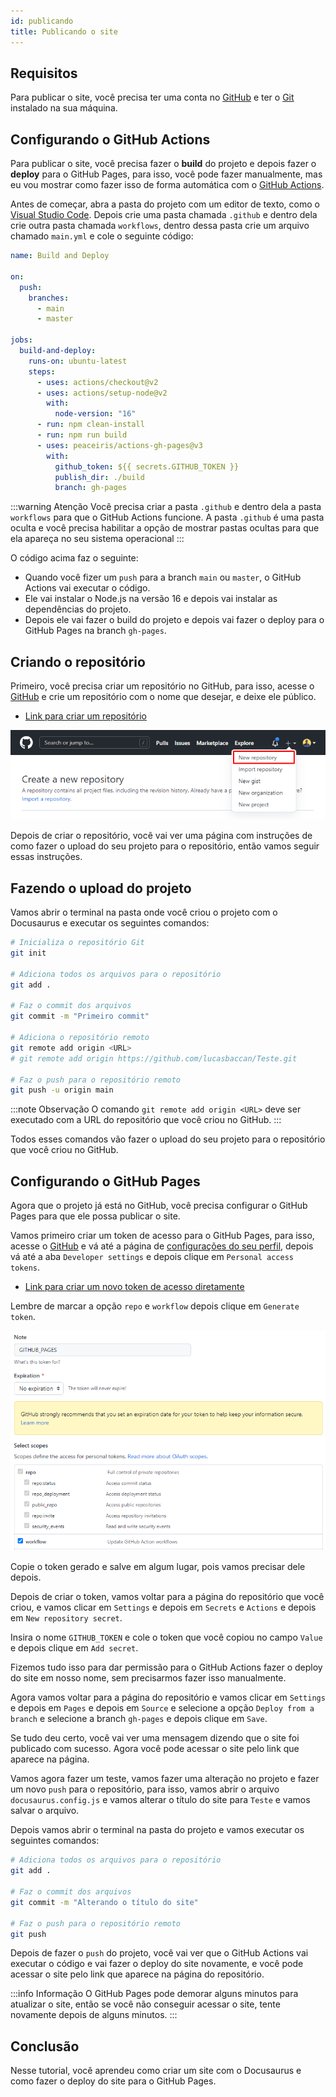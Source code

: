 ```yaml
---
id: publicando
title: Publicando o site
---
```


## Requisitos

Para publicar o site, você precisa ter uma conta no [GitHub](https://github.com) e ter o [Git](https://git-scm.com) instalado na sua máquina.

## Configurando o GitHub Actions

Para publicar o site, você precisa fazer o **build** do projeto e depois fazer o **deploy** para o GitHub Pages, para isso, você pode fazer manualmente, mas eu vou mostrar como fazer isso de forma automática com o [GitHub Actions](https://docs.github.com/pt/actions).

Antes de começar, abra a pasta do projeto com um editor de texto, como o [Visual Studio Code](https://code.visualstudio.com). Depois crie uma pasta chamada `.github` e dentro dela crie outra pasta chamada `workflows`, dentro dessa pasta crie um arquivo chamado `main.yml` e cole o seguinte código:

```yml title=".github/workflows/main.yml"
name: Build and Deploy

on:
  push:
    branches:
      - main
      - master

jobs:
  build-and-deploy:
    runs-on: ubuntu-latest
    steps:
      - uses: actions/checkout@v2
      - uses: actions/setup-node@v2
        with:
          node-version: "16"
      - run: npm clean-install
      - run: npm run build
      - uses: peaceiris/actions-gh-pages@v3
        with:
          github_token: ${{ secrets.GITHUB_TOKEN }}
          publish_dir: ./build
          branch: gh-pages
```

:::warning Atenção
Você precisa criar a pasta `.github` e dentro dela a pasta `workflows` para que o GitHub Actions funcione. A pasta `.github` é uma pasta oculta e você precisa habilitar a opção de mostrar pastas ocultas para que ela apareça no seu sistema operacional
:::

O código acima faz o seguinte:

- Quando você fizer um `push` para a branch `main` ou `master`, o GitHub Actions vai executar o código.
- Ele vai instalar o Node.js na versão 16 e depois vai instalar as dependências do projeto.
- Depois ele vai fazer o build do projeto e depois vai fazer o deploy para o GitHub Pages na branch `gh-pages`.

## Criando o repositório

Primeiro, você precisa criar um repositório no GitHub, para isso, acesse o [GitHub](https://github.com) e crie um repositório com o nome que desejar, e deixe ele público.

- [Link para criar um repositório](https://github.com/new)

![Criando um repositório no GitHub](04_img_01.png)

Depois de criar o repositório, você vai ver uma página com instruções de como fazer o upload do seu projeto para o repositório, então vamos seguir essas instruções.

## Fazendo o upload do projeto

Vamos abrir o terminal na pasta onde você criou o projeto com o Docusaurus e executar os seguintes comandos:

```bash
# Inicializa o repositório Git
git init

# Adiciona todos os arquivos para o repositório
git add .

# Faz o commit dos arquivos
git commit -m "Primeiro commit"

# Adiciona o repositório remoto
git remote add origin <URL>
# git remote add origin https://github.com/lucasbaccan/Teste.git

# Faz o push para o repositório remoto
git push -u origin main
```

:::note Observação
O comando `git remote add origin <URL>` deve ser executado com a URL do repositório que você criou no GitHub.
:::

Todos esses comandos vão fazer o upload do seu projeto para o repositório que você criou no GitHub.

## Configurando o GitHub Pages

Agora que o projeto já está no GitHub, você precisa configurar o GitHub Pages para que ele possa publicar o site.

Vamos primeiro criar um token de acesso para o GitHub Pages, para isso, acesse o [GitHub](https://github.com) e vá até a página de [configurações do seu perfil](https://github.com/settings/profile), depois vá até a aba `Developer settings` e depois clique em `Personal access tokens`.

- [Link para criar um novo token de acesso diretamente](https://github.com/settings/tokens/new)

Lembre de marcar a opção `repo` e `workflow` depois clique em `Generate token`.

![Criando um novo token de acesso](04_img_02.png)

Copie o token gerado e salve em algum lugar, pois vamos precisar dele depois.

Depois de criar o token, vamos voltar para a página do repositório que você criou, e vamos clicar em `Settings` e depois em `Secrets` e `Actions` e depois em `New repository secret`.

Insira o nome `GITHUB_TOKEN` e cole o token que você copiou no campo `Value` e depois clique em `Add secret`.

Fizemos tudo isso para dar permissão para o GitHub Actions fazer o deploy do site em nosso nome, sem precisarmos fazer isso manualmente.

Agora vamos voltar para a página do repositório e vamos clicar em `Settings` e depois em `Pages` e depois em `Source` e selecione a opção `Deploy from a branch` e selecione a branch `gh-pages` e depois clique em `Save`.

Se tudo deu certo, você vai ver uma mensagem dizendo que o site foi publicado com sucesso. Agora você pode acessar o site pelo link que aparece na página.

Vamos agora fazer um teste, vamos fazer uma alteração no projeto e fazer um novo `push` para o repositório, para isso, vamos abrir o arquivo `docusaurus.config.js` e vamos alterar o título do site para `Teste` e vamos salvar o arquivo.

Depois vamos abrir o terminal na pasta do projeto e vamos executar os seguintes comandos:

```bash
# Adiciona todos os arquivos para o repositório
git add .

# Faz o commit dos arquivos
git commit -m "Alterando o título do site"

# Faz o push para o repositório remoto
git push
```

Depois de fazer o `push` do projeto, você vai ver que o GitHub Actions vai executar o código e vai fazer o deploy do site novamente, e você pode acessar o site pelo link que aparece na página do repositório.

:::info Informação
O GitHub Pages pode demorar alguns minutos para atualizar o site, então se você não conseguir acessar o site, tente novamente depois de alguns minutos.
:::

## Conclusão

Nesse tutorial, você aprendeu como criar um site com o Docusaurus e como fazer o deploy do site para o GitHub Pages.
